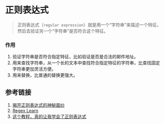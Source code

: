 # 正则表达式
> 正则表达式（`regular expression`）就是用一个“字符串”来描述一个特征，然后去验证另一个“字符串”是否符合这个特征。


### 作用
1. 验证字符串是否符合指定特征，比如验证是否是合法的邮件地址。
2. 用来查找字符串，从一个长的文本中查找符合指定特征的字符串，比查找固定字符串更加灵活方便。
3. 用来替换，比普通的替换更强大。



## 参考链接
1. [揭开正则表达式的神秘面纱](http://www.regexlab.com/zh/regref.htm)
2. [Regex Learn](https://regexlearn.com/zh-cn)
3. [这个教程，真的让我学会了正则表达式](https://zhuanlan.zhihu.com/p/138866480)